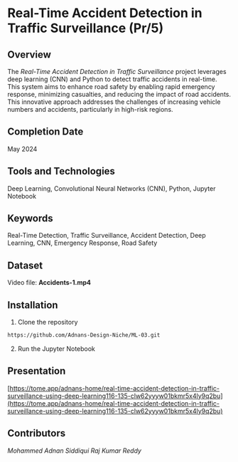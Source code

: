 # Real-Time Accident Detection in Traffic Surveillance (Pr/5)

## Overview  
The *Real-Time Accident Detection in Traffic Surveillance* project leverages deep learning (CNN) and Python to detect traffic accidents in real-time. This system aims to enhance road safety by enabling rapid emergency response, minimizing casualties, and reducing the impact of road accidents. This innovative approach addresses the challenges of increasing vehicle numbers and accidents, particularly in high-risk regions.  

## Completion Date  
May 2024  

## Tools and Technologies  
Deep Learning, Convolutional Neural Networks (CNN), Python, Jupyter Notebook  

## Keywords  
Real-Time Detection, Traffic Surveillance, Accident Detection, Deep Learning, CNN, Emergency Response, Road Safety  

## Dataset  
Video file: **Accidents-1.mp4**

## Installation
1. Clone the repository

```bash
https://github.com/Adnans-Design-Niche/ML-03.git
```

2. Run the Jupyter Notebook

## Presentation
[https://tome.app/adnans-home/real-time-accident-detection-in-traffic-surveillance-using-deep-learning116-135-clw62yyyw01bkmr5x4ly9q2bu](https://tome.app/adnans-home/real-time-accident-detection-in-traffic-surveillance-using-deep-learning116-135-clw62yyyw01bkmr5x4ly9q2bu)

## Contributors
*Mohammed Adnan Siddiqui*
*Raj Kumar Reddy*
